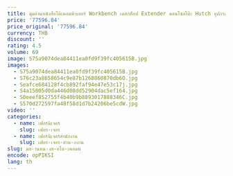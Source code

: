 ```yaml
---
title: มุมอ่านหนังสือโต๊ะคอมพิวเตอร์ Workbench เดสก์ท็อป Extender คอนโซลโต๊ะ Hutch อุปกรณ์ Simple Scrivania Bianca เฟอร์นิเจอร์สํานักงาน
price: '77596.84'
price_original: '77596.84'
currency: THB
discount: ''
rating: 4.5
volume: 69
image: S75a9074dea84411ea0fd9f39fc405615B.jpg
images:
  - S75a9074dea84411ea0fd9f39fc405615B.jpg
  - S76c23a8658654c9e87b1268860870db6O.jpg
  - Seafce684128f4cb892faf94e47e53c17j.jpg
  - S4a15005d0da446d08dd52904dac5ef164.jpg
  - S0eeef852755f4b40b9b8893017888346C.jpg
  - S570d272597fa48f58d1d7b24206be5cdW.jpg
video: ''
categories:
  - name: เฟอร์นิเจอร์
    slug: เฟอร-เจอร
  - name: เฟอร์นิเจอร์สำนักงาน
    slug: เฟอร-เจอร-สำน-กงาน
slug: มอ-านหน-งส-อโต-ะคอมพ
encode: opPIKSI
lang: th
---
```

  